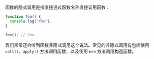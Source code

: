 
函数的隐式调用是指直接通过函数名称直接调用函数：

```javascript
function foo() {
  console.log("foo");
}

foo(); // foo
```

我们常常还会听到函数非隐式调用这个说法。常见的非隐式调用有包括使用 `call()`、`apply()` 方法调用函数，以及使用 `new` 方法调用构造函数。
